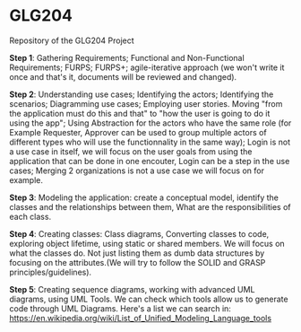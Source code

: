 # GLG204
Repository of the GLG204 Project

**Step 1**: Gathering Requirements; Functional and Non-Functional Requirements; FURPS; FURPS+; agile-iterative approach (we won't write it once and that's it, documents will be reviewed and changed).

**Step 2**: Understanding use cases; Identifying the actors; Identifying the scenarios; Diagramming use cases; Employing user stories. Moving "from the application must do this and that" to "how the user is going to do it using the app"; Using Abstraction for the actors who have the same role (for Example Requester, Approver can be used to group multiple actors of different types who will use the functionnality in the same way); Login is not a use case in itself, we will focus on the user goals from using the application that can be done in one encouter, Login can be a step in the use cases; Merging 2 organizations is not a use case we will focus on for example.

**Step 3**: Modeling the application: create a conceptual model, identify the classes and the relationships between them, What are the responsibilities of each class.

**Step 4**: Creating classes: Class diagrams, Converting classes to code, exploring object lifetime, using static or shared members. We will focus on what the classes do. Not just listing them as dumb data structures by focusing on the attributes.(We will try to follow the SOLID and GRASP principles/guidelines).

**Step 5**: Creating sequence diagrams, working with advanced UML diagrams, using UML Tools. We can check which tools allow us to generate code through UML Diagrams. Here's a list we can search in: https://en.wikipedia.org/wiki/List_of_Unified_Modeling_Language_tools



